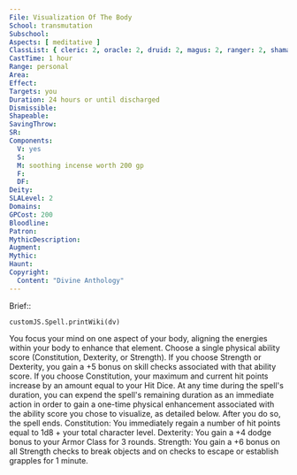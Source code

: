 ```yaml
---
File: Visualization Of The Body
School: transmutation
Subschool: 
Aspects: [ meditative ]
ClassList: { cleric: 2, oracle: 2, druid: 2, magus: 2, ranger: 2, shaman: 2, wizard: 2 }
CastTime: 1 hour
Range: personal
Area: 
Effect: 
Targets: you
Duration: 24 hours or until discharged
Dismissible: 
Shapeable: 
SavingThrow: 
SR: 
Components:
  V: yes
  S: 
  M: soothing incense worth 200 gp
  F: 
  DF: 
Deity: 
SLALevel: 2
Domains: 
GPCost: 200
Bloodline: 
Patron: 
MythicDescription: 
Augment: 
Mythic: 
Haunt: 
Copyright:
  Content: "Divine Anthology"
---
```

Brief:: 

```dataviewjs
customJS.Spell.printWiki(dv)
```

You focus your mind on one aspect of your body, aligning the energies within your body to enhance that element. Choose a single physical ability score (Constitution, Dexterity, or Strength). If you choose Strength or Dexterity, you gain a +5 bonus on skill checks associated with that ability score. If you choose Constitution, your maximum and current hit points increase by an amount equal to your Hit Dice.  At any time during the spell's duration, you can expend the spell's remaining duration as an immediate action in order to gain a one-time physical enhancement associated with the  ability score you chose to visualize, as detailed below. After you do so, the spell ends.  Constitution: You immediately regain a number of hit points equal to 1d8 + your total character level.  Dexterity: You gain a +4 dodge bonus to your Armor Class for 3 rounds.  Strength: You gain a +6 bonus on all Strength checks to break objects and on checks to escape or establish grapples for 1 minute.
